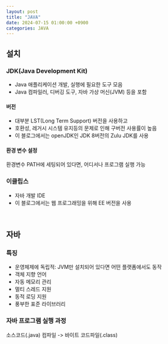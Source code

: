 ```yaml
---
layout: post
title: "JAVA"
date: 2024-07-15 01:00:00 +0900
categories: JAVA
---
```


## 설치

### JDK(Java Development Kit)

-   Java 애플리케이션 개발, 실행에 필요한 도구 모음
-   Java 컴파일러, 디버깅 도구, 자바 가상 머신(JVM) 등을 포함

#### 버전

-   대부분 LST(Long Term Support) 버전을 사용하고
-   호환성, 레거시 시스템 유지등의 문제로 인해 구버전 사용률이 높음
-   이 블로그에서는 openJDK인 JDK 8버전의 Zulu JDK를 사용

#### 환경 변수 설정

환경변수 PATH에 세팅되어 있다면, 어디서나 프로그램 실행 가능

### 이클립스

-   자바 개발 IDE
-   이 블로그에서는 웹 프로그래밍을 위해 EE 버전을 사용

<br>

## 자바

### 특징

-   운영체제에 독립적: JVM만 설치되어 있다면 어떤 플랫폼에서도 동작
-   객체 지향 언어
-   자동 메모리 관리
-   멀티 스레드 지원
-   동적 로딩 지원
-   풍부한 표준 라이브러리

### 자바 프로그램 실행 과정

소스코드(.java) 컴파일 -> 바이트 코드파일(.class)

